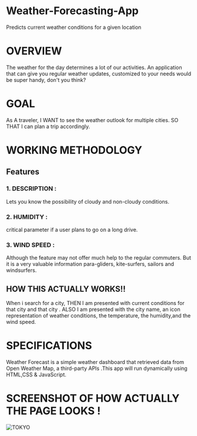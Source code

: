 # Weather-Forecasting-App
Predicts current weather conditions for a given location
# OVERVIEW
The weather for the day determines a lot of our activities. An application that can give you regular weather updates, customized to your needs would be super handy, don't you think?
# GOAL
As A traveler, I WANT to see the weather outlook for multiple cities. SO THAT I can plan a trip accordingly.
# WORKING METHODOLOGY
## Features
### 1. DESCRIPTION :
Lets you know the possibility of cloudy and non-cloudy conditions.
### 2. HUMIDITY :
critical parameter if a user plans to go on a long drive.
### 3. WIND SPEED :
Although the feature may not offer much help to the regular commuters. But it is a very valuable information para-gliders, kite-surfers, sailors and windsurfers.
## HOW THIS ACTUALLY WORKS!!
When i search for a city,
THEN I am presented with current conditions for that city and that city .
ALSO I am presented with the city name, an icon representation of weather conditions, the temperature, the humidity,and the wind speed.
# SPECIFICATIONS
Weather Forecast is a simple weather dashboard that retrieved data from Open Weather Map, a third-party APIs .This app will run dynamically using HTML,CSS & JavaScript.
# SCREENSHOT OF HOW ACTUALLY THE PAGE LOOKS !
![TOKYO](https://user-images.githubusercontent.com/63607413/141609378-ef97604a-aa49-4b20-aa01-4a07c94a94d6.PNG)

